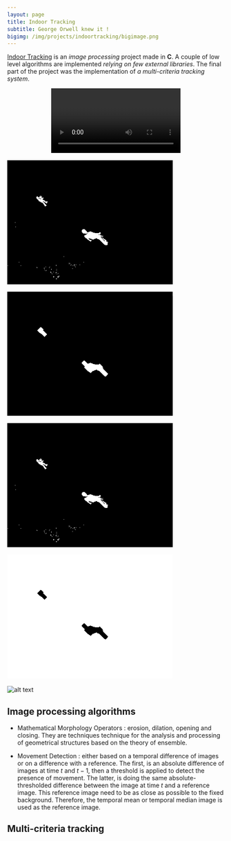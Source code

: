 ```yaml
---
layout: page
title: Indoor Tracking
subtitle: George Orwell knew it !
bigimg: /img/projects/indoortracking/bigimage.png
---
```


[Indoor Tracking](https://github.com/johan-gras/Indoor-Tracking) is an *image processing* project made in **C**.
A couple of low level algorithms are implemented *relying on few external libraries*.
The final part of the project was the implementation of *a multi-criteria tracking system*.

<div style="text-align: center;">
	<video src="/img/projects/indoortracking/video.mp4" autoplay controls loop>Indoor Tracking Video</video>
</div>

![alt text](/img/projects/indoortracking/result.gif "t")

![alt text](/img/projects/indoortracking/resultclean.gif "t")

![alt text](/img/projects/indoortracking/resultmove.gif "t")

![alt text](/img/projects/indoortracking/resultregion.gif "t")


![alt text](/img/projects/indoortracking/harison.ppm "t")

## Image processing algorithms
- Mathematical Morphology Operators : erosion, dilation, opening and closing. They are techniques technique for the analysis and processing of geometrical structures based on the theory of ensemble.

- Movement Detection : either based on a temporal difference of images or on a difference with a reference. The first, is an absolute difference of images at time $t$ and $t-1$, then a threshold is applied to detect the presence of movement. The latter, is doing the same absolute-thresholded difference between the image at time $t$ and a reference image. This reference image need to be as close as possible to the fixed background. Therefore, the temporal mean or temporal median image is used as the reference image.


## Multi-criteria tracking


